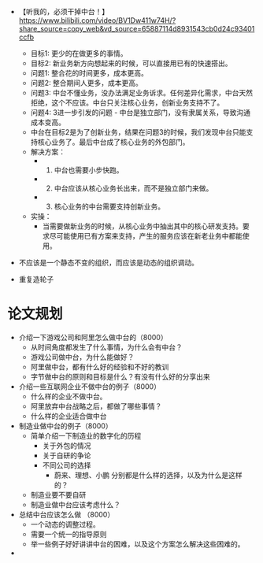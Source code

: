 - 【听我的，必须干掉中台！】 https://www.bilibili.com/video/BV1Dw411w74H/?share_source=copy_web&vd_source=65887114d8931543cb0d24c93401ccfb
	- 目标1: 更少的在做更多的事情。
	- 目标2: 新业务新方向想起来的时候，可以直接用已有的快速搭出。
	- 问题1: 整合花的时间更多，成本更高。
	- 问题2: 整合期间人更多，成本更高。
	- 问题3: 中台不懂业务，没办法满足业务诉求。任何差异化需求，中台天然拒绝，这个不应该。中台只关注核心业务，创新业务支持不了。
	- 问题4: 3进一步引发的问题 - 中台是独立部门，没有隶属关系，导致沟通成本变高。
	- 中台在目标2是为了创新业务，结果在问题3的时候，我们发现中台只能支持核心业务了。最后中台成了核心业务的外包部门。
	- 解决方案：
		- 1. 中台也需要小步快跑。
		- 2. 中台应该从核心业务长出来，而不是独立部门来做。
		- 3. 核心业务的中台需要支持创新业务。
	- 实操：
		- 当需要做新业务的时候，从核心业务中抽出其中的核心研发支持。要求尽可能使用已有方案来支持，产生的服务应该在新老业务中都能使用。
- 不应该是一个静态不变的组织，而应该是动态的组织调动。

- 重复造轮子



# 论文规划


- 介绍一下游戏公司和阿里怎么做中台的（8000）
	- 从时间角度都发生了什么事情，为什么会有中台？
	- 游戏公司做中台，为什么能做好？
	- 阿里做中台，都有什么好的经验和不好的教训
	- 字节做中台的原则和目标是什么？有没有什么好的分享出来
- 介绍一些互联网企业不做中台的例子（8000）
	- 什么样的企业不做中台。
	- 阿里放弃中台战略之后，都做了哪些事情？
	- 什么样的企业适合做中台
- 制造业做中台的例子（8000）
	- 简单介绍一下制造业的数字化的历程
		- 关于外包的情况
		- 关于自研的争论
		- 不同公司的选择
			- 蔚来、理想、小鹏 分别都是什么样的选择，以及为什么是这样的？
	- 制造业要不要自研
	- 制造业做中台应该考虑什么？
- 总结中台应该怎么做 （8000）
	- 一个动态的调整过程。
	- 需要一个统一的指导原则
	- 举一些例子好好讲讲中台的困难，以及这个方案怎么解决这些困难的。
- 
